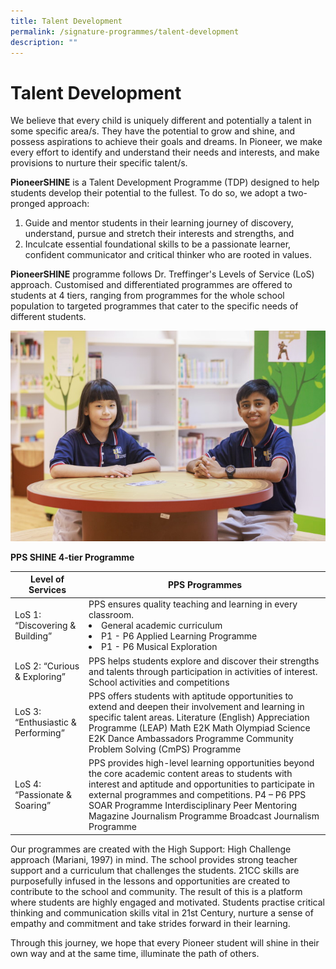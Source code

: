 ```yaml
---
title: Talent Development
permalink: /signature-programmes/talent-development
description: ""
---
```

# Talent Development

We believe that every child is uniquely different and potentially a talent in some specific area/s.  They have the potential to grow and shine, and possess aspirations to achieve their goals and dreams. In Pioneer, we make every effort to identify and understand their needs and interests, and make provisions to nurture their specific talent/s.

**PioneerSHINE** is a Talent Development Programme (TDP) designed to help students develop their potential to the fullest. To do so, we adopt a two-pronged approach:
1. Guide and mentor students in their learning journey of discovery, understand, pursue and stretch their interests and strengths, and
2. Inculcate essential foundational skills to be a passionate learner, confident communicator and critical thinker who are rooted in values.

**PioneerSHINE** programme follows Dr. Treffinger's Levels of Service (LoS) approach. Customised and differentiated programmes are offered to students at 4 tiers, ranging from programmes for the whole school population to targeted programmes that cater to the specific needs of different students. 

![](/images/PPS2021%20Photoshoot%2020%20of%2031.jpg)

**PPS SHINE 4-tier Programme**

| Level of Services                   | PPS Programmes                                                                                                                                                                                                                                                                                                                      |
|-------------------------------------|-------------------------------------------------------------------------------------------------------------------------------------------------------------------------------------------------------------------------------------------------------------------------------------------------------------------------------------|
| LoS 1: “Discovering & Building”     | PPS ensures quality teaching and learning in every classroom.  <li> General academic curriculum  <li>P1 - P6 Applied Learning Programme  <li>P1 - P6 Musical Exploration                                                                                                                                                                        |
| LoS 2: “Curious & Exploring”        | PPS helps students explore and discover their strengths and talents through participation in activities of interest.  School activities and competitions                                                                                                                                                                            |
| LoS 3: “Enthusiastic & Performing”  | PPS offers students with aptitude opportunities to extend and deepen their involvement and learning in specific talent areas.   Literature (English) Appreciation Programme (LEAP) Math E2K Math Olympiad Science E2K Dance Ambassadors Programme Community Problem Solving (CmPS) Programme                                        |
| LoS 4: “Passionate & Soaring”       | PPS provides high-level learning opportunities beyond the core academic content areas to students with interest and aptitude and opportunities to participate in external programmes and competitions.  P4 – P6 PPS SOAR Programme   Interdisciplinary Peer Mentoring  Magazine Journalism Programme Broadcast Journalism Programme |

Our programmes are created with the High Support: High Challenge approach (Mariani, 1997) in mind. The school provides strong teacher support and a curriculum that challenges the students. 21CC skills are purposefully infused in the lessons and opportunities are created to contribute to the school and community. The result of this is a platform where students are highly engaged and motivated. Students practise critical thinking and communication skills vital in 21st Century, nurture a sense of empathy and commitment and take strides forward in their learning. 

Through this journey, we hope that every Pioneer student will shine in their own way and at the same time, illuminate the path of others.